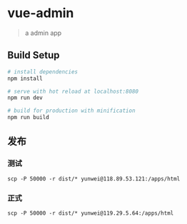 # vue-admin

> a admin app

## Build Setup

``` bash
# install dependencies
npm install

# serve with hot reload at localhost:8080
npm run dev

# build for production with minification
npm run build
```

## 发布

### 测试
```
scp -P 50000 -r dist/* yunwei@118.89.53.121:/apps/html
```

### 正式
```
scp -P 50000 -r dist/* yunwei@119.29.5.64:/apps/html
```



